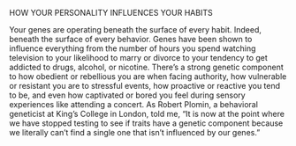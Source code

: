 HOW YOUR PERSONALITY INFLUENCES YOUR HABITS

Your genes are operating beneath the surface of every habit. Indeed,
beneath the surface of every behavior. Genes have been shown to
influence everything from the number of hours you spend watching
television to your likelihood to marry or divorce to your tendency to
get addicted to drugs, alcohol, or nicotine. There’s a strong genetic
component to how obedient or rebellious you are when facing
authority, how vulnerable or resistant you are to stressful events, how
proactive or reactive you tend to be, and even how captivated or bored
you feel during sensory experiences like attending a concert. As Robert
Plomin, a behavioral geneticist at King’s College in London, told me,
“It is now at the point where we have stopped testing to see if traits
have a genetic component because we literally can’t find a single one
that isn’t influenced by our genes.”